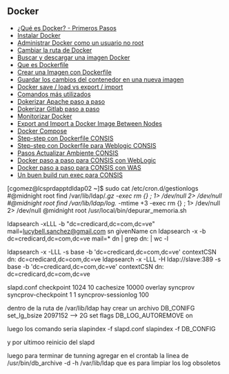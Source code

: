 ## Docker

* [¿Qué es Docker? - Primeros Pasos](guia/QueesDocker.rst)
* [Instalar Docker](guia/instalarDocker.rst)
* [Administrar Docker como un usuario no root](guia/usuarionoroot.rst)
* [Cambiar la ruta de Docker](guia/rutaDocker.rst)
* [Buscar y descargar una imagen Docker](guia/buscardescargarDocker.rst)
* [Que es Dockerfile](guia/QueesDockerfile.rst)
* [Crear una Imagen con Dockerfile](guia/Dockerfilesimple.rst)
* [Guardar los cambios del contenedor en una nueva imagen](guia/cambioscontenedornuevaimagen.rst)
* [Docker save / load vs export / import](guia/exportimportsaveload.rst)
* [Comandos más utilizados](guia/comandosmasutilizados.rst)
* [Dokerizar Apache paso a paso](guia/dockerizarapache.rst)
* [Dokerizar Gitlab paso a paso](guia/dockerizargitlab.rst)
* [Monitorizar Docker](guia/monitorizar.rst)
* [Export and Import a Docker Image Between Nodes](guia/Export_and_Import_a_Docker_Image_Between_Nodes.rst)
* [Docker Compose](guia/docker-compose.rst)
* [Step-step con Dockerfile CONSIS](guia/Step_step_con_Dockerfile.rst)
* [Step-step con Dockerfile para Weblogic CONSIS](guia/Step_step_con_Dockerfile_para_Weblogic.rst)
* [Pasos Actualizar Ambiente CONSIS](guia/Pasos_Actualizar_Ambiente.rst)
* [Docker paso a paso para CONSIS con WebLogic](guia/Docker_paso_paso_CONSIS_WebLogic.rst)
* [Docker paso a paso para CONSIS con WAS](guia/Docker_paso_paso_CONSIS_WAS.rst)
* [Un buen build run exec para CONSIS](guia/build-run-exec.rst)



[cgomez@lcsprdapptdldap02 ~]$ sudo cat /etc/cron.d/gestionlogs
#@midnight root find /var/lib/ldap/*.gz -exec rm {} \; 1> /dev/null 2> /dev/null
#@midnight root find /var/lib/ldap/log.* -mtime +3 -exec rm {} \; 1> /dev/null 2> /dev/null
@midnight root /usr/local/bin/depurar_memoria.sh


ldapsearch -xLLL -b "dc=credicard,dc=com,dc=ve" mail=lucybell.sanchez@gmail.com  sn givenName cn
ldapsearch -x -b dc=credicard,dc=com,dc=ve mail=* dn | grep dn: | wc -l

ldapsearch -x -LLL -s base -b 'dc=credicard,dc=com,dc=ve' contextCSN dn: dc=credicard,dc=com,dc=ve
ldapsearch -x -LLL -H ldap://slave:389 -s base -b 'dc=credicard,dc=com,dc=ve' contextCSN dn: dc=credicard,dc=com,dc=ve

slapd.conf
checkpoint 1024 10
cachesize 10000
overlay syncprov
syncprov-checkpoint 1 1
syncprov-sessionlog 100

dentro de la ruta de /var/lib/ldap hay crear un archivo DB_CONIFG
set_lg_bsize 2097152 --> 2G
set flags DB_LOG_AUTOREMOVE on

luego los comando seria 
slapindex -f  slapd.conf
slapindex -f DB_CONFIG

y por ultimoo reinicio del slapd

luego para terminar de tunning agregar en el crontab la linea de /usr/bin/db_archive -d -h /var/lib/ldap
que es para limpiar los log obsoletos



